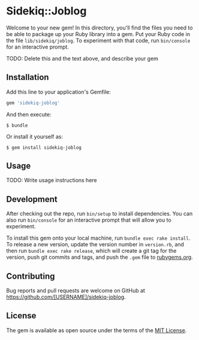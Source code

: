 # Sidekiq::Joblog

Welcome to your new gem! In this directory, you'll find the files you need to be able to package up your Ruby library into a gem. Put your Ruby code in the file `lib/sidekiq/joblog`. To experiment with that code, run `bin/console` for an interactive prompt.

TODO: Delete this and the text above, and describe your gem

## Installation

Add this line to your application's Gemfile:

```ruby
gem 'sidekiq-joblog'
```

And then execute:

    $ bundle

Or install it yourself as:

    $ gem install sidekiq-joblog

## Usage

TODO: Write usage instructions here

## Development

After checking out the repo, run `bin/setup` to install dependencies. You can also run `bin/console` for an interactive prompt that will allow you to experiment.

To install this gem onto your local machine, run `bundle exec rake install`. To release a new version, update the version number in `version.rb`, and then run `bundle exec rake release`, which will create a git tag for the version, push git commits and tags, and push the `.gem` file to [rubygems.org](https://rubygems.org).

## Contributing

Bug reports and pull requests are welcome on GitHub at https://github.com/[USERNAME]/sidekiq-joblog.

## License

The gem is available as open source under the terms of the [MIT License](https://opensource.org/licenses/MIT).

